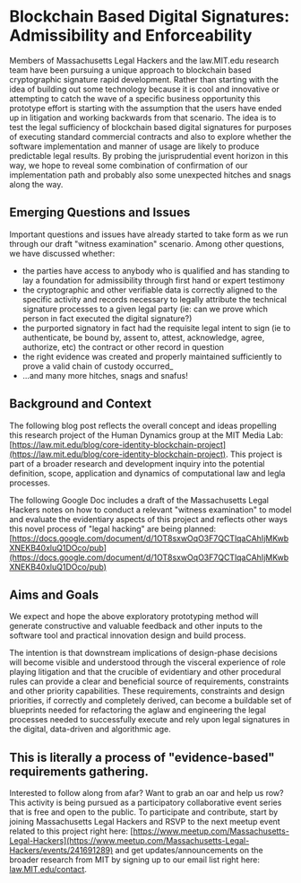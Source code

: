 # Blockchain Based Digital Signatures: Admissibility and Enforceability

Members of Massachusetts Legal Hackers and the law.MIT.edu research team have been pursuing a unique approach to blockchain based cryptographic signature rapid  development.  Rather than starting with the idea of building out some technology because it is cool and innovative or attempting to catch the wave of a specific business opportunity this prototype effort is starting with the assumption that the users have ended up in litigation and working backwards from that scenario. The idea is to test the legal sufficiency of blockchain based digital signatures for purposes of executing standard commercial contracts and also to explore whether the software implementation and manner of usage are likely to produce predictable legal results.  By probing the jurisprudential event horizon in this way, we hope to reveal some combination of confirmation of our implementation path and probably also some unexpected hitches and snags along the way. 

## Emerging Questions and Issues

Important questions and issues have already started to take form as we run through our draft "witness examination" scenario. Among other questions, we have discussed whether:

* the parties have access to anybody who is qualified and has standing to lay a foundation for admissibility through first hand or expert testimony
* the cryptographic and other verifiable data is correctly aligned to the specific activity and records necessary to legally attribute the technical signature processes to a given legal party (ie: can we prove which person in fact executed the digital signature?)
* the purported signatory in fact had the requisite legal intent to sign (ie to authenticate, be bound by, assent to, attest, acknowledge, agree, authorize, etc) the contract or other record in question
* the right evidence was created and properly maintained sufficiently to prove a valid chain of custody occurred_
* ...and many more hitches, snags and snafus!

## Background and Context

The following blog post reflects the overall concept and ideas propelling this research project of the Human Dynamics group at the MIT Media Lab: [https://law.mit.edu/blog/core-identity-blockchain-project](https://law.mit.edu/blog/core-identity-blockchain-project).  This project is part of a broader research and development inquiry into the potential definition, scope, application and dynamics of computational law and legla processes. 

The following Google Doc includes a draft of the Massachusetts Legal Hackers notes on how to conduct a relevant "witness examination" to model and evaluate the evidentiary aspects of this project and reflects other ways this novel process of "legal hacking" are being planned: [https://docs.google.com/document/d/1OT8sxwOqO3F7QCTlqaCAhIjMKwbXNEKB40xluQ1DOco/pub](https://docs.google.com/document/d/1OT8sxwOqO3F7QCTlqaCAhIjMKwbXNEKB40xluQ1DOco/pub)

## Aims and Goals 

We expect and hope the above exploratory prototyping method will generate constructive and valuable feedback and other inputs to the software tool and practical innovation design and build process. 

The intention is that downstream implications of design-phase decisions will become visible and understood through the visceral experience of role playing litigation and that the crucible of evidentiary and other procedural rules can provide a clear and beneficial source of requirements, constraints and other priority capabilities.  These requirements, constraints and design priorities, if correctly and completely derived, can become a buildable set of blueprints needed for refactoring the aglaw and engineering the legal processes needed to successfully execute and rely upon legal signatures in the digital, data-driven and algorithmic age.

## This is literally a process of "evidence-based" requirements gathering.

Interested to follow along from afar? Want to grab an oar and help us row? This activity is being pursued as a participatory collaborative event series that is free and open to the public. To participate and contribute, start by joining Massachusetts Legal Hackers and RSVP to the next meetup event related to this project right here: [https://www.meetup.com/Massachusetts-Legal-Hackers](https://www.meetup.com/Massachusetts-Legal-Hackers/events/241691289) and get updates/announcements on the broader research from MIT by signing up to our email list right here: [law.MIT.edu/contact](http://law.mit.edu/contact).

